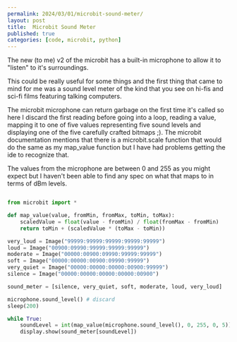```yaml
---
permalink: 2024/03/01/microbit-sound-meter/
layout: post
title:  Microbit Sound Meter
published: true
categories: [code, microbit, python]
---
```


The new (to me) v2 of the microbit has a built-in microphone to allow it to "listen" to it's surroundings. 

This could be really useful for some things and the first thing that came to mind for me was a sound level meter of the 
kind that you see on hi-fis and sci-fi films featuring talking computers.

The microbit microphone can return garbage on the first time it's called so here I discard the first reading before going 
into a loop, reading a value, mapping it to one of five values representing five sound levels and displaying one of the 
five carefully crafted bitmaps ;). The microbit documentation mentions that there is a microbit.scale function that would do the same as my map_value function but I have had problems getting the ide to recognize that.

The values from the microphone are between 0 and 255 as you might expect but I haven't been able to find any 
spec on what that maps to in terms of dBm levels.

```python

from microbit import *

def map_value(value, fromMin, fromMax, toMin, toMax):
    scaledValue = float(value - fromMin) / float(fromMax - fromMin)
    return toMin + (scaledValue * (toMax - toMin))

very_loud = Image("99999:99999:99999:99999:99999")
loud = Image("00900:09990:99999:99999:99999")
moderate = Image("00000:00900:09990:99999:99999")
soft = Image("00000:00000:00900:09990:99999")
very_quiet = Image("00000:00000:00000:00900:99999")
silence = Image("00000:00000:00000:00000:00900")

sound_meter = [silence, very_quiet, soft, moderate, loud, very_loud]

microphone.sound_level() # discard
sleep(200)

while True:
    soundLevel = int(map_value(microphone.sound_level(), 0, 255, 0, 5))
    display.show(sound_meter[soundLevel])

```
